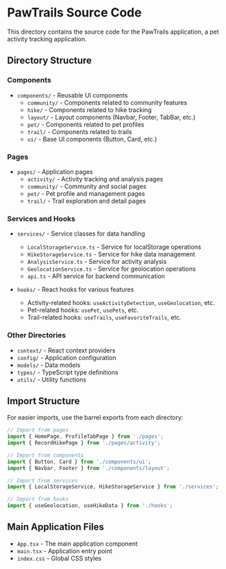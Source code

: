 # PawTrails Source Code

This directory contains the source code for the PawTrails application, a pet activity tracking application.

## Directory Structure

### Components

- `components/` - Reusable UI components
  - `community/` - Components related to community features
  - `hike/` - Components related to hike tracking
  - `layout/` - Layout components (Navbar, Footer, TabBar, etc.)
  - `pet/` - Components related to pet profiles
  - `trail/` - Components related to trails
  - `ui/` - Base UI components (Button, Card, etc.)

### Pages

- `pages/` - Application pages
  - `activity/` - Activity tracking and analysis pages
  - `community/` - Community and social pages
  - `pet/` - Pet profile and management pages
  - `trail/` - Trail exploration and detail pages

### Services and Hooks

- `services/` - Service classes for data handling
  - `LocalStorageService.ts` - Service for localStorage operations
  - `HikeStorageService.ts` - Service for hike data management
  - `AnalysisService.ts` - Service for activity analysis
  - `GeolocationService.ts` - Service for geolocation operations
  - `api.ts` - API service for backend communication

- `hooks/` - React hooks for various features
  - Activity-related hooks: `useActivityDetection`, `useGeolocation`, etc.
  - Pet-related hooks: `usePet`, `usePets`, etc.
  - Trail-related hooks: `useTrails`, `useFavoriteTrails`, etc.

### Other Directories

- `context/` - React context providers
- `config/` - Application configuration
- `models/` - Data models
- `types/` - TypeScript type definitions
- `utils/` - Utility functions

## Import Structure

For easier imports, use the barrel exports from each directory:

```typescript
// Import from pages
import { HomePage, ProfileTabPage } from './pages';
import { RecordHikePage } from './pages/activity';

// Import from components
import { Button, Card } from './components/ui';
import { Navbar, Footer } from './components/layout';

// Import from services
import { LocalStorageService, HikeStorageService } from './services';

// Import from hooks
import { useGeolocation, useHikeData } from './hooks';
```

## Main Application Files

- `App.tsx` - The main application component
- `main.tsx` - Application entry point
- `index.css` - Global CSS styles 